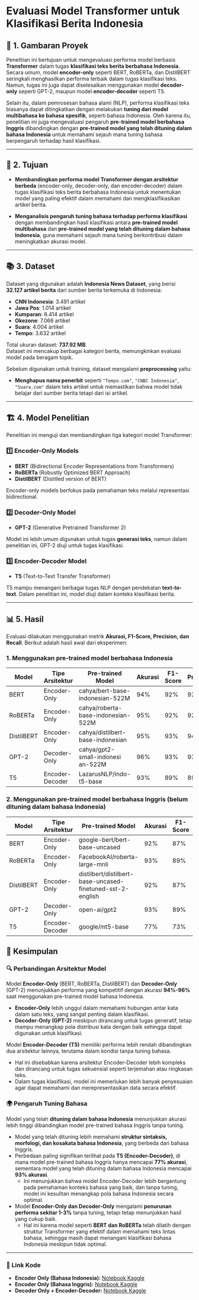 # **Evaluasi Model Transformer untuk Klasifikasi Berita Indonesia**  

## 📌 1. Gambaran Proyek  
Penelitian ini bertujuan untuk mengevaluasi performa model berbasis **Transformer** dalam tugas **klasifikasi teks berita berbahasa Indonesia**. Secara umum, model **encoder-only** seperti BERT, RoBERTa, dan DistilBERT seringkali menghasilkan performa terbaik dalam tugas klasifikasi teks. Namun, tugas ini juga dapat diselesaikan menggunakan model **decoder-only** seperti GPT-2, maupun model **encoder-decoder** seperti T5.

Selain itu, dalam pemrosesan bahasa alami (NLP), performa klasifikasi teks biasanya dapat ditingkatkan dengan melakukan **tuning dari model multibahasa ke bahasa spesifik**, seperti bahasa Indonesia. Oleh karena itu, penelitian ini juga mengevaluasi pengaruh **pre-trained model berbahasa Inggris** dibandingkan dengan **pre-trained model yang telah dituning dalam bahasa Indonesia** untuk memahami sejauh mana tuning bahasa berpengaruh terhadap hasil klasifikasi.  

---

## 🎯 2. Tujuan  
- **Membandingkan performa model Transformer dengan arsitektur berbeda** (encoder-only, decoder-only, dan encoder-decoder) dalam tugas klasifikasi teks berita berbahasa Indonesia untuk menentukan model yang paling efektif dalam memahami dan mengklasifikasikan artikel berita.  

- **Menganalisis pengaruh tuning bahasa terhadap performa klasifikasi** dengan membandingkan hasil klasifikasi antara **pre-trained model multibahasa** dan **pre-trained model yang telah dituning dalam bahasa Indonesia**, guna memahami sejauh mana tuning berkontribusi dalam meningkatkan akurasi model.  

---

## 📚 3. Dataset  
Dataset yang digunakan adalah **Indonesia News Dataset**, yang berisi **32.127 artikel berita** dari sumber berita terkemuka di Indonesia:  

- **CNN Indonesia**: 3.491 artikel  
- **Jawa Pos**: 1.014 artikel  
- **Kumparan**: 8.414 artikel  
- **Okezone**: 7.066 artikel  
- **Suara**: 4.004 artikel  
- **Tempo**: 3.632 artikel  

Total ukuran dataset: **737.92 MB**.  
Dataset ini mencakup berbagai kategori berita, memungkinkan evaluasi model pada beragam topik.  

Sebelum digunakan untuk training, dataset mengalami **preprocessing** yaitu:  
- **Menghapus nama penerbit** seperti `"Tempo.com"`, `"CNBC Indonesia"`, `"Suara.com"` dalam teks artikel untuk memastikan bahwa model tidak belajar dari sumber berita tetapi dari isi artikel.  

---

## 🏗 4. Model Penelitian  
Penelitian ini menguji dan membandingkan tiga kategori model Transformer:  

### **1️⃣ Encoder-Only Models**  
- **BERT** (Bidirectional Encoder Representations from Transformers)  
- **RoBERTa** (Robustly Optimized BERT Approach)  
- **DistilBERT** (Distilled version of BERT)  

Encoder-only models berfokus pada pemahaman teks melalui representasi bidirectional.  

### **2️⃣ Decoder-Only Model**  
- **GPT-2** (Generative Pretrained Transformer 2)  

Model ini lebih umum digunakan untuk tugas **generasi teks**, namun dalam penelitian ini, GPT-2 diuji untuk tugas klasifikasi.  

### **3️⃣ Encoder-Decoder Model**  
- **T5** (Text-to-Text Transfer Transformer)  

T5 mampu menangani berbagai tugas NLP dengan pendekatan **text-to-text**. Dalam penelitian ini, model diuji dalam konteks klasifikasi berita.  

---

## 📊 5. Hasil  
Evaluasi dilakukan menggunakan metrik **Akurasi, F1-Score, Precision, dan Recall**. Berikut adalah hasil awal dari eksperimen:  

### 1. **Menggunakan pre-trained model berbahasa Indonesia**  
| Model       | Tipe Arsitektur   | Pre-trained Model | Akurasi | F1-Score | Precision | Recall  |
|------------|------------------|------------------|---------|----------|-----------|---------|
| BERT       | Encoder-Only     |cahya/bert-base-indonesian-522M| 94%   | 92%    | 92%     | 92%   |
| RoBERTa    | Encoder-Only     |cahya/roberta-base-indonesian-522M| 95%   | 92%    | 92%     | 92%   |
| DistilBERT | Encoder-Only     |cahya/distilbert-base-indonesian| 95%   | 93%    | 94%     | 93%   |
| GPT-2      | Decoder-Only     |cahya/gpt2-small-indonesi an-522M| 96%   | 93%    | 93%     | 93%   |
| T5         | Encoder-Decoder  |LazarusNLP/indo-t5-base| 93%   | 89%    | 89%     | 88%   |

### 2. **Menggunakan pre-trained model berbahasa Inggris (belum dituning dalam bahasa Indonesia)**    
| Model       | Tipe Arsitektur   | Pre-trained Model | Akurasi | F1-Score | Precision | Recall  |
|------------|------------------|------------------|---------|----------|-----------|---------|
| BERT       | Encoder-Only     |google-bert/bert-base-uncased| 92%   | 87%    | 89%     | 90%   |
| RoBERTa    | Encoder-Only     |FacebookAI/roberta-large-mnli| 93%   | 89%    | 89%     | 90%   |
| DistilBERT | Encoder-Only     |distilbert/distilbert-base-uncased-finetuned-sst-2-english| 92%   | 87%    | 86%     | 87%   |
| GPT-2      | Decoder-Only     |open-ai/gpt2| 93%   | 89%    | 89%     | 88%   |
| T5         | Encoder-Decoder  |google/mt5-base| 77%   | 73%    | 77%     | 71%   |

## 📌 Kesimpulan

### 🔍 Perbandingan Arsitektur Model  
Model **Encoder-Only** (BERT, RoBERTa, DistilBERT) dan **Decoder-Only** (GPT-2) menunjukkan performa yang kompetitif dengan akurasi **94%-96%** saat menggunakan pre-trained model bahasa Indonesia.  

- **Encoder-Only** lebih unggul dalam memahami hubungan antar kata dalam satu teks, yang sangat penting dalam klasifikasi.  
- **Decoder-Only (GPT-2)** meskipun dirancang untuk tugas generatif, tetap mampu menangkap pola distribusi kata dengan baik sehingga dapat digunakan untuk klasifikasi.  

Model **Encoder-Decoder (T5)** memiliki performa lebih rendah dibandingkan dua arsitektur lainnya, terutama dalam kondisi tanpa tuning bahasa.  
- Hal ini disebabkan karena arsitektur Encoder-Decoder lebih kompleks dan dirancang untuk tugas sekuensial seperti terjemahan atau ringkasan teks.  
- Dalam tugas klasifikasi, model ini memerlukan lebih banyak penyesuaian agar dapat memahami dan merepresentasikan data secara efektif.  

### 🌍 Pengaruh Tuning Bahasa  
Model yang telah **dituning dalam bahasa Indonesia** menunjukkan akurasi lebih tinggi dibandingkan model pre-trained bahasa Inggris tanpa tuning.  

- Model yang telah dituning lebih memahami **struktur sintaksis, morfologi, dan kosakata bahasa Indonesia**, yang berbeda dari bahasa Inggris.  
- Perbedaan paling signifikan terlihat pada **T5 (Encoder-Decoder)**, di mana model pre-trained bahasa Inggris hanya mencapai **77% akurasi**, sementara model yang telah dituning dalam bahasa Indonesia mencapai **93% akurasi**.  
  - Ini menunjukkan bahwa model Encoder-Decoder lebih bergantung pada pemahaman konteks bahasa yang baik, dan tanpa tuning, model ini kesulitan menangkap pola bahasa Indonesia secara optimal.  
- Model **Encoder-Only dan Decoder-Only** mengalami **penurunan performa sekitar 1-3%** tanpa tuning, tetapi tetap menunjukkan hasil yang cukup baik.  
  - Hal ini karena model seperti **BERT dan RoBERTa** telah dilatih dengan struktur Transformer yang efektif dalam memahami teks lintas bahasa, sehingga masih dapat menangani klasifikasi bahasa Indonesia meskipun tidak optimal.  

---
### 🔗 Link Kode  
- **Encoder Only (Bahasa Indonesia):** [Notebook Kaggle](https://www.kaggle.com/code/jihaadariefpangestu/encoder-only-task#Latihan-Kode)  
- **Encoder Only (Bahasa Inggris):** [Notebook Kaggle](https://www.kaggle.com/code/almapermatasari/encoder-only-task/notebook)  
- **Decoder Only + Encoder-Decoder:** [Notebook Kaggle](https://www.kaggle.com/code/retr0desk/decoder-only-task/notebook)  

